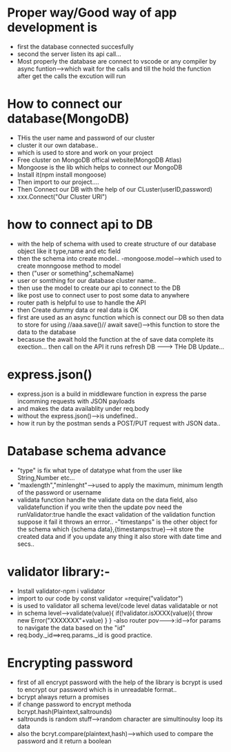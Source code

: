 # Proper way/Good way of app development is
- first the database connected succesfully
- second the server listen its api call...
- Most properly the database are connect to vscode or any compiler by async funtion-->which wait for the calls  and till the hold the function after get the calls the excution will run
# How to connect our database(MongoDB)

- THis the user name and password of our cluster
- cluster it our own database..
- which is used to store and work on your project
- Free cluster on MongoDB offical website(MongoDB Atlas)
- Mongoose is the lib which helps to connect our MongoDB
- Install  it(npm install mongoose)
- Then import to our project....
- Then Connect our DB with the help of our CLuster(userID,password)
- xxx.Connect("Our Cluster URl")

# how to connect api to DB
- with the help of schema with used to create structure of our database object like it type,name and etc field
- then the schema into create model..
-mongoose.model-->which used to create monngoose method to model
- then ("user or something",schemaName)
- user or somthing for our database cluster name..
- then use the model to create our api to connect to the DB
- like post use to connect user to post some data to anywhere
- router path is helpful to use to handle the API
- then Create dummy data or  real data is OK
- first are used as an async function which is connect our DB so then data to store for using //aaa.save()//
await save()-->this function to store the data to the database
- becasuse the await hold the function at the  of save data complete its exection...
then call on the API it runs refresh DB ---> THe DB  Update...


# express.json()
- express.json is a build in middleware function in express
the parse incomming requests with JSON payloads
- and makes the data availablity under req.body
- without the express.json()-->is undefined..
- how it run by the postman sends a POST/PUT request with JSON data..

# Database schema advance
- "type" is fix what type of datatype what from the user like String,Number etc...
- "maxlength","minlenght"-->used to apply the maximum, minimum length of the password or username
- validata function handle the validate data on the data field, also validatefunction if you write then the update pov need the runValidator:true handle the exact validation of the validation function suppose it fail it throws an errror..
-"timestanps" is the other object for the schema which {schema data},{timestamps:true}-->it store the created data and if you update any thing it also store with date time and secs..

# validator library:-
- Install validator-npm i validator
- import to our code by const validator =require("validator")
- is used to validator all schema level/code level datas validatable or not
- in schema level-->validate(value){
    if(!validator.isXXXX(value)){
        throw new Error("XXXXXXX"+value)
    }
}
-also router pov--->:id-->for params to navigate the data based on the "id"
- req.body._id==>req.params._id is good practice.

# Encrypting password

- first of all encrypt password with the help of the library is bcrypt is used to encrypt our password which is in unreadable format..
- bcrypt always return a promises
- if change password to encrypt methoda bcrypt.hash(Plaintext,saltrounds)
- saltrounds is random stuff-->random character are simultinoulsy loop its data
- also the bcryt.compare(plaintext,hash)-->which used to compare the password and it return a boolean
